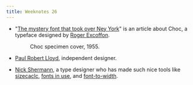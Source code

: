 ```yaml
---
title: Weeknotes 26
---
```

- "[The mystery font that took over Ney York](https://www.nytimes.com/interactive/2018/11/21/nyregion/new-york-storefronts-mystery-font.html)" is an article about Choc, a typeface designed by <a href="http://www.roger-excoffon.com">Roger Excoffon</a>.

	<figure>
	<img src="/img/choc.jpg" alt="">
	<figcaption>Choc specimen cover, 1955.</figcaption>
	</figure>

- [Paul Robert Lloyd](https://paulrobertlloyd.com), independent designer.
- [Nick Shermann](https://nicksherman.com), a type designer who has made such nice tools like [sizecaclc](https://sizecalc.com), [fonts in use](https://fontsinuse.com), and [font-to-width](http://font-to-width.com).